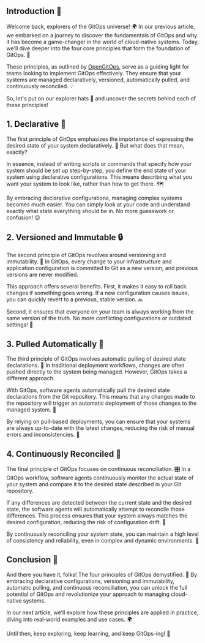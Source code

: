 ## Introduction 🚀

Welcome back, explorers of the GitOps universe! 🌍 In our previous article, we embarked on a journey to discover the fundamentals of GitOps and why it has become a game-changer in the world of cloud-native systems. Today, we'll dive deeper into the four core principles that form the foundation of GitOps. 🧩

These principles, as outlined by [OpenGitOps](https://opengitops.dev/), serve as a guiding light for teams looking to implement GitOps effectively. They ensure that your systems are managed declaratively, versioned, automatically pulled, and continuously reconciled. 💡

So, let's put on our explorer hats 🧢 and uncover the secrets behind each of these principles!

## 1. Declarative 📝

The first principle of GitOps emphasizes the importance of expressing the desired state of your system declaratively. 🎯 But what does that mean, exactly?

In essence, instead of writing scripts or commands that specify how your system should be set up step-by-step, you define the end state of your system using declarative configurations. This means describing what you want your system to look like, rather than how to get there. 🗺️

By embracing declarative configurations, managing complex systems becomes much easier. You can simply look at your code and understand exactly what state everything should be in. No more guesswork or confusion! 😌

## 2. Versioned and Immutable 🔒

The second principle of GitOps revolves around versioning and immutability. 🔐 In GitOps, every change to your infrastructure and application configuration is committed to Git as a new version, and previous versions are never modified.

This approach offers several benefits. First, it makes it easy to roll back changes if something goes wrong. If a new configuration causes issues, you can quickly revert to a previous, stable version. 🔙

Second, it ensures that everyone on your team is always working from the same version of the truth. No more conflicting configurations or outdated settings! 🤝

## 3. Pulled Automatically 🚦

The third principle of GitOps involves automatic pulling of desired state declarations. 🎣 In traditional deployment workflows, changes are often pushed directly to the system being managed. However, GitOps takes a different approach.

With GitOps, software agents automatically pull the desired state declarations from the Git repository. This means that any changes made to the repository will trigger an automatic deployment of those changes to the managed system. 🚀

By relying on pull-based deployments, you can ensure that your systems are always up-to-date with the latest changes, reducing the risk of manual errors and inconsistencies. 💪

## 4. Continuously Reconciled 🔄

The final principle of GitOps focuses on continuous reconciliation. 🎛️ In a GitOps workflow, software agents continuously monitor the actual state of your system and compare it to the desired state described in your Git repository.

If any differences are detected between the current state and the desired state, the software agents will automatically attempt to reconcile those differences. This process ensures that your system always matches the desired configuration, reducing the risk of configuration drift. 🧭

By continuously reconciling your system state, you can maintain a high level of consistency and reliability, even in complex and dynamic environments. 🌈

## Conclusion 🎉

And there you have it, folks! The four principles of GitOps demystified. 🎊 By embracing declarative configurations, versioning and immutability, automatic pulling, and continuous reconciliation, you can unlock the full potential of GitOps and revolutionize your approach to managing cloud-native systems.

In our next article, we'll explore how these principles are applied in practice, diving into real-world examples and use cases. 🌍

Until then, keep exploring, keep learning, and keep GitOps-ing! 🚀
